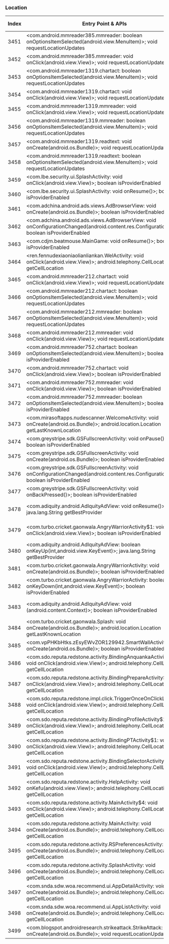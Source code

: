 ### Location
| Index | Entry Point & APIs | Screen shot | Resource id | Label |
| ------------- | ------------- | ------------- |-------------|-------------|
| 3451 | <com.android.mmreader385.mmreader: boolean onOptionsItemSelected(android.view.MenuItem)>; void requestLocationUpdates | ![](D:\COSMOS\output\py\Drebin\VirusShare_Android_20130506\VirusShare_bc754c74665ce8e8e2e3b133022820ce\com.android.mmreader385.mmreader.png) |  | |
| 3452 | <com.android.mmreader385.mmreader: void onClick(android.view.View)>; void requestLocationUpdates | ![](D:\COSMOS\output\py\Drebin\VirusShare_Android_20130506\VirusShare_bc754c74665ce8e8e2e3b133022820ce\com.android.mmreader385.mmreader.png) |  | |
| 3453 | <com.android.mmreader1319.chartact: boolean onOptionsItemSelected(android.view.MenuItem)>; void requestLocationUpdates | ![](D:\COSMOS\output\py\Drebin\VirusShare_Android_20130506\VirusShare_bc89182355ad50c097c997d775bc1ce4\com.android.mmreader1319.chartact.png) |  | |
| 3454 | <com.android.mmreader1319.chartact: void onClick(android.view.View)>; void requestLocationUpdates | ![](D:\COSMOS\output\py\Drebin\VirusShare_Android_20130506\VirusShare_bc89182355ad50c097c997d775bc1ce4\com.android.mmreader1319.chartact.png) |  | |
| 3455 | <com.android.mmreader1319.mmreader: void onClick(android.view.View)>; void requestLocationUpdates | ![](D:\COSMOS\output\py\Drebin\VirusShare_Android_20130506\VirusShare_bc89182355ad50c097c997d775bc1ce4\com.android.mmreader1319.mmreader.png) |  | |
| 3456 | <com.android.mmreader1319.mmreader: boolean onOptionsItemSelected(android.view.MenuItem)>; void requestLocationUpdates | ![](D:\COSMOS\output\py\Drebin\VirusShare_Android_20130506\VirusShare_bc89182355ad50c097c997d775bc1ce4\com.android.mmreader1319.mmreader.png) |  | |
| 3457 | <com.android.mmreader1319.readtext: void onCreate(android.os.Bundle)>; void requestLocationUpdates | ![](D:\COSMOS\output\py\Drebin\VirusShare_Android_20130506\VirusShare_bc89182355ad50c097c997d775bc1ce4\com.android.mmreader1319.readtext.png) |  | |
| 3458 | <com.android.mmreader1319.readtext: boolean onOptionsItemSelected(android.view.MenuItem)>; void requestLocationUpdates | ![](D:\COSMOS\output\py\Drebin\VirusShare_Android_20130506\VirusShare_bc89182355ad50c097c997d775bc1ce4\com.android.mmreader1319.readtext.png) |  | |
| 3459 | <com.lbe.security.ui.SplashActivity: void onClick(android.view.View)>; boolean isProviderEnabled | ![](D:\COSMOS\output\py\Drebin\VirusShare_Android_20130506\VirusShare_bcd7e9728ec77520c37ebdea6558f5d2\com.lbe.security.ui.SplashActivity.png) |  | |
| 3460 | <com.lbe.security.ui.SplashActivity: void onResume()>; boolean isProviderEnabled | ![](D:\COSMOS\output\py\Drebin\VirusShare_Android_20130506\VirusShare_bcd7e9728ec77520c37ebdea6558f5d2\com.lbe.security.ui.SplashActivity.png) |  | |
| 3461 | <com.adchina.android.ads.views.AdBrowserView: void onCreate(android.os.Bundle)>; boolean isProviderEnabled | ![](D:\COSMOS\output\py\Drebin\VirusShare_Android_20130506\VirusShare_bce8fc8c1a05e39f42e171e7663090cf\com.adchina.android.ads.views.AdBrowserView.png) |  | |
| 3462 | <com.adchina.android.ads.views.AdBrowserView: void onConfigurationChanged(android.content.res.Configuration)>; boolean isProviderEnabled | ![](D:\COSMOS\output\py\Drebin\VirusShare_Android_20130506\VirusShare_bce8fc8c1a05e39f42e171e7663090cf\com.adchina.android.ads.views.AdBrowserView.png) |  | |
| 3463 | <com.cdjm.beatmouse.MainGame: void onResume()>; boolean isProviderEnabled | ![](D:\COSMOS\output\py\Drebin\VirusShare_Android_20130506\VirusShare_bce8fc8c1a05e39f42e171e7663090cf\com.cdjm.beatmouse.MainGame.png) |  | |
| 3464 | <ren.fennudexiaoniaolianliankan.WelActivity: void onClick(android.view.View)>; android.telephony.CellLocation getCellLocation | ![](D:\COSMOS\output\py\Drebin\VirusShare_Android_20130506\VirusShare_bdf5d9a362b20f7edf49050794f14b88\ren.fennudexiaoniaolianliankan.WelActivity.png) |  | |
| 3465 | <com.android.mmreader212.chartact: void onClick(android.view.View)>; void requestLocationUpdates | ![](D:\COSMOS\output\py\Drebin\VirusShare_Android_20130506\VirusShare_be93a1d8dcbcfd4753297f1d006e4bd4\com.android.mmreader212.chartact.png) |  | |
| 3466 | <com.android.mmreader212.chartact: boolean onOptionsItemSelected(android.view.MenuItem)>; void requestLocationUpdates | ![](D:\COSMOS\output\py\Drebin\VirusShare_Android_20130506\VirusShare_be93a1d8dcbcfd4753297f1d006e4bd4\com.android.mmreader212.chartact.png) |  | |
| 3467 | <com.android.mmreader212.mmreader: boolean onOptionsItemSelected(android.view.MenuItem)>; void requestLocationUpdates | ![](D:\COSMOS\output\py\Drebin\VirusShare_Android_20130506\VirusShare_be93a1d8dcbcfd4753297f1d006e4bd4\com.android.mmreader212.mmreader.png) |  | |
| 3468 | <com.android.mmreader212.mmreader: void onClick(android.view.View)>; void requestLocationUpdates | ![](D:\COSMOS\output\py\Drebin\VirusShare_Android_20130506\VirusShare_be93a1d8dcbcfd4753297f1d006e4bd4\com.android.mmreader212.mmreader.png) |  | |
| 3469 | <com.android.mmreader752.chartact: boolean onOptionsItemSelected(android.view.MenuItem)>; boolean isProviderEnabled | ![](D:\COSMOS\output\py\Drebin\VirusShare_Android_20130506\VirusShare_beb393f7531dc8d700234e9c86196220\com.android.mmreader752.chartact.png) |  | |
| 3470 | <com.android.mmreader752.chartact: void onClick(android.view.View)>; boolean isProviderEnabled | ![](D:\COSMOS\output\py\Drebin\VirusShare_Android_20130506\VirusShare_beb393f7531dc8d700234e9c86196220\com.android.mmreader752.chartact.png) |  | |
| 3471 | <com.android.mmreader752.mmreader: void onClick(android.view.View)>; boolean isProviderEnabled | ![](D:\COSMOS\output\py\Drebin\VirusShare_Android_20130506\VirusShare_beb393f7531dc8d700234e9c86196220\com.android.mmreader752.mmreader.png) |  | |
| 3472 | <com.android.mmreader752.mmreader: boolean onOptionsItemSelected(android.view.MenuItem)>; boolean isProviderEnabled | ![](D:\COSMOS\output\py\Drebin\VirusShare_Android_20130506\VirusShare_beb393f7531dc8d700234e9c86196220\com.android.mmreader752.mmreader.png) |  | |
| 3473 | <com.mirasoftapps.nudescanner.WelcomeActivity: void onCreate(android.os.Bundle)>; android.location.Location getLastKnownLocation | ![](D:\COSMOS\output\py\Drebin\VirusShare_Android_20130506\VirusShare_bf39516ad8871ab7aa94d5afa2584fe2\com.mirasoftapps.nudescanner.WelcomeActivity.png) |  | |
| 3474 | <com.greystripe.sdk.GSFullscreenActivity: void onPause()>; boolean isProviderEnabled | ![](D:\COSMOS\output\py\Drebin\VirusShare_Android_20130506\VirusShare_bf5b62765ae13b61e6aa5f14ca1763eb\com.greystripe.sdk.GSFullscreenActivity.png) |  | |
| 3475 | <com.greystripe.sdk.GSFullscreenActivity: void onCreate(android.os.Bundle)>; boolean isProviderEnabled | ![](D:\COSMOS\output\py\Drebin\VirusShare_Android_20130506\VirusShare_bf5b62765ae13b61e6aa5f14ca1763eb\com.greystripe.sdk.GSFullscreenActivity.png) |  | |
| 3476 | <com.greystripe.sdk.GSFullscreenActivity: void onConfigurationChanged(android.content.res.Configuration)>; boolean isProviderEnabled | ![](D:\COSMOS\output\py\Drebin\VirusShare_Android_20130506\VirusShare_bf5b62765ae13b61e6aa5f14ca1763eb\com.greystripe.sdk.GSFullscreenActivity.png) |  | |
| 3477 | <com.greystripe.sdk.GSFullscreenActivity: void onBackPressed()>; boolean isProviderEnabled | ![](D:\COSMOS\output\py\Drebin\VirusShare_Android_20130506\VirusShare_bf5b62765ae13b61e6aa5f14ca1763eb\com.greystripe.sdk.GSFullscreenActivity.png) |  | |
| 3478 | <com.adiquity.android.AdIquityAdView: void onResume()>; java.lang.String getBestProvider | ![](D:\COSMOS\output\py\Drebin\VirusShare_Android_20130506\VirusShare_bf5b62765ae13b61e6aa5f14ca1763eb\com.turbo.cricket.gaonwala.AngryWarriorActivity.png) | {'2131034115': <sensitive_component.SensitiveComponent.SensitiveView object at 0x000001D8DF5AB320>} | |
| 3479 | <com.turbo.cricket.gaonwala.AngryWarriorActivity$1: void onClick(android.view.View)>; boolean isProviderEnabled | ![](D:\COSMOS\output\py\Drebin\VirusShare_Android_20130506\VirusShare_bf5b62765ae13b61e6aa5f14ca1763eb\com.turbo.cricket.gaonwala.AngryWarriorActivity.png) | {'2131034122': <sensitive_component.SensitiveComponent.SensitiveView object at 0x000001D8DF5AB390>} | |
| 3480 | <com.adiquity.android.AdIquityAdView: boolean onKeyUp(int,android.view.KeyEvent)>; java.lang.String getBestProvider | ![](D:\COSMOS\output\py\Drebin\VirusShare_Android_20130506\VirusShare_bf5b62765ae13b61e6aa5f14ca1763eb\com.turbo.cricket.gaonwala.AngryWarriorActivity.png) | {'2131034115': <sensitive_component.SensitiveComponent.SensitiveView object at 0x000001D8DF5AB358>} | |
| 3481 | <com.turbo.cricket.gaonwala.AngryWarriorActivity: void onCreate(android.os.Bundle)>; boolean isProviderEnabled | ![](D:\COSMOS\output\py\Drebin\VirusShare_Android_20130506\VirusShare_bf5b62765ae13b61e6aa5f14ca1763eb\com.turbo.cricket.gaonwala.AngryWarriorActivity.png) |  | |
| 3482 | <com.turbo.cricket.gaonwala.AngryWarriorActivity: boolean onKeyDown(int,android.view.KeyEvent)>; boolean isProviderEnabled | ![](D:\COSMOS\output\py\Drebin\VirusShare_Android_20130506\VirusShare_bf5b62765ae13b61e6aa5f14ca1763eb\com.turbo.cricket.gaonwala.AngryWarriorActivity.png) |  | |
| 3483 | <com.adiquity.android.AdIquityAdView: void <init>(android.content.Context)>; boolean isProviderEnabled | ![](D:\COSMOS\output\py\Drebin\VirusShare_Android_20130506\VirusShare_bf5b62765ae13b61e6aa5f14ca1763eb\com.turbo.cricket.gaonwala.AngryWarriorActivity.png) | {'2131034115': <sensitive_component.SensitiveComponent.SensitiveView object at 0x000001D8DF5AB588>} | |
| 3484 | <com.turbo.cricket.gaonwala.Splash: void onCreate(android.os.Bundle)>; android.location.Location getLastKnownLocation | ![](D:\COSMOS\output\py\Drebin\VirusShare_Android_20130506\VirusShare_bf5b62765ae13b61e6aa5f14ca1763eb\com.turbo.cricket.gaonwala.Splash.png) |  | |
| 3485 | <com.vpPHKbHtks.zEsyEWvZOR129942.SmartWallActivity: void onCreate(android.os.Bundle)>; boolean isProviderEnabled | ![](D:\COSMOS\output\py\Drebin\VirusShare_Android_20130506\VirusShare_bf5b62765ae13b61e6aa5f14ca1763eb\com.vpPHKbHtks.zEsyEWvZOR129942.SmartWallActivity.png) |  | |
| 3486 | <com.sdo.reputa.redstone.activity.BindingAnquankaActivity$2: void onClick(android.view.View)>; android.telephony.CellLocation getCellLocation | ![](D:\COSMOS\output\py\Drebin\VirusShare_Android_20130506\VirusShare_bfa7bd628efe1f6d2fe7836dbffb7967\com.sdo.reputa.redstone.activity.BindingAnquankaActivity.png) |  | |
| 3487 | <com.sdo.reputa.redstone.activity.BindingPrepareActivity$3: void onClick(android.view.View)>; android.telephony.CellLocation getCellLocation | ![](D:\COSMOS\output\py\Drebin\VirusShare_Android_20130506\VirusShare_bfa7bd628efe1f6d2fe7836dbffb7967\com.sdo.reputa.redstone.activity.BindingPrepareActivity.png) |  | |
| 3488 | <com.sdo.reputa.redstone.impl.click.TriggerOnceOnClickListener: void onClick(android.view.View)>; android.telephony.CellLocation getCellLocation | ![](D:\COSMOS\output\py\Drebin\VirusShare_Android_20130506\VirusShare_bfa7bd628efe1f6d2fe7836dbffb7967\com.sdo.reputa.redstone.activity.BindingProfileActivity.png) |  | |
| 3489 | <com.sdo.reputa.redstone.activity.BindingProfileActivity$1: void onClick(android.view.View)>; android.telephony.CellLocation getCellLocation | ![](D:\COSMOS\output\py\Drebin\VirusShare_Android_20130506\VirusShare_bfa7bd628efe1f6d2fe7836dbffb7967\com.sdo.reputa.redstone.activity.BindingProfileActivity.png) |  | |
| 3490 | <com.sdo.reputa.redstone.activity.BindingPTActivity$1: void onClick(android.view.View)>; android.telephony.CellLocation getCellLocation | ![](D:\COSMOS\output\py\Drebin\VirusShare_Android_20130506\VirusShare_bfa7bd628efe1f6d2fe7836dbffb7967\com.sdo.reputa.redstone.activity.BindingPTActivity.png) |  | |
| 3491 | <com.sdo.reputa.redstone.activity.BindingSelectorActivity$1: void onClick(android.view.View)>; android.telephony.CellLocation getCellLocation | ![](D:\COSMOS\output\py\Drebin\VirusShare_Android_20130506\VirusShare_bfa7bd628efe1f6d2fe7836dbffb7967\com.sdo.reputa.redstone.activity.BindingSelectorActivity.png) |  | |
| 3492 | <com.sdo.reputa.redstone.activity.HelpActivity: void onKefu(android.view.View)>; android.telephony.CellLocation getCellLocation | ![](D:\COSMOS\output\py\Drebin\VirusShare_Android_20130506\VirusShare_bfa7bd628efe1f6d2fe7836dbffb7967\com.sdo.reputa.redstone.activity.HelpActivity.png) |  | |
| 3493 | <com.sdo.reputa.redstone.activity.MainActivity$4: void onClick(android.view.View)>; android.telephony.CellLocation getCellLocation | ![](D:\COSMOS\output\py\Drebin\VirusShare_Android_20130506\VirusShare_bfa7bd628efe1f6d2fe7836dbffb7967\com.sdo.reputa.redstone.activity.MainActivity.png) |  | |
| 3494 | <com.sdo.reputa.redstone.activity.MainActivity: void onCreate(android.os.Bundle)>; android.telephony.CellLocation getCellLocation | ![](D:\COSMOS\output\py\Drebin\VirusShare_Android_20130506\VirusShare_bfa7bd628efe1f6d2fe7836dbffb7967\com.sdo.reputa.redstone.activity.MainActivity.png) |  | |
| 3495 | <com.sdo.reputa.redstone.activity.RSPreferencesActivity: void onCreate(android.os.Bundle)>; android.telephony.CellLocation getCellLocation | ![](D:\COSMOS\output\py\Drebin\VirusShare_Android_20130506\VirusShare_bfa7bd628efe1f6d2fe7836dbffb7967\com.sdo.reputa.redstone.activity.RSPreferencesActivity.png) |  | |
| 3496 | <com.sdo.reputa.redstone.activity.SplashActivity: void onCreate(android.os.Bundle)>; android.telephony.CellLocation getCellLocation | ![](D:\COSMOS\output\py\Drebin\VirusShare_Android_20130506\VirusShare_bfa7bd628efe1f6d2fe7836dbffb7967\com.sdo.reputa.redstone.activity.SplashActivity.png) |  | |
| 3497 | <com.snda.sdw.woa.recommend.ui.AppDetailActivity: void onCreate(android.os.Bundle)>; android.telephony.CellLocation getCellLocation | ![](D:\COSMOS\output\py\Drebin\VirusShare_Android_20130506\VirusShare_bfa7bd628efe1f6d2fe7836dbffb7967\com.snda.sdw.woa.recommend.ui.AppDetailActivity.png) |  | |
| 3498 | <com.snda.sdw.woa.recommend.ui.AppListActivity: void onCreate(android.os.Bundle)>; android.telephony.CellLocation getCellLocation | ![](D:\COSMOS\output\py\Drebin\VirusShare_Android_20130506\VirusShare_bfa7bd628efe1f6d2fe7836dbffb7967\com.snda.sdw.woa.recommend.ui.AppListActivity.png) |  | |
| 3499 | <com.blogspot.androidresearch.strikeattack.StrikeAttack: void onCreate(android.os.Bundle)>; void requestLocationUpdates | ![](D:\COSMOS\output\py\Drebin\VirusShare_Android_20130506\VirusShare_bfcc273359e85c00fda6771508bf94b4\com.blogspot.androidresearch.strikeattack.StrikeAttack.png) |  | |
